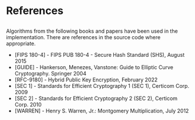 # References

## 

Algorithms from the following books and papers have been used in the implementation.
There are references in the source code where appropriate.

* [FIPS 180-4] - FIPS PUB 180-4 - Secure Hash Standard (SHS), August 2015
* [GUIDE] - Hankerson, Menezes, Vanstone: Guide to Elliptic Curve Cryptography. Springer 2004
* [RFC-9180] - Hybrid Public Key Encryption, February 2022
* [SEC 1] - Standards for Efficient Cryptography 1 (SEC 1), Certicom Corp. 2009
* [SEC 2] - Standards for Efficient Cryptography 2 (SEC 2), Certicom Corp. 2010
* [WARREN] - Henry S. Warren, Jr.: Montgomery Multiplication, July 2012

